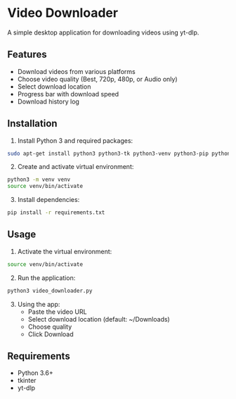 # Video Downloader

A simple desktop application for downloading videos using yt-dlp.

## Features

- Download videos from various platforms
- Choose video quality (Best, 720p, 480p, or Audio only)
- Select download location
- Progress bar with download speed
- Download history log

## Installation

1. Install Python 3 and required packages:
```bash
sudo apt-get install python3 python3-tk python3-venv python3-pip python3-full
```

2. Create and activate virtual environment:
```bash
python3 -m venv venv
source venv/bin/activate
```

3. Install dependencies:
```bash
pip install -r requirements.txt
```

## Usage

1. Activate the virtual environment:
```bash
source venv/bin/activate
```

2. Run the application:
```bash
python3 video_downloader.py
```

3. Using the app:
   - Paste the video URL
   - Select download location (default: ~/Downloads)
   - Choose quality
   - Click Download

## Requirements

- Python 3.6+
- tkinter
- yt-dlp